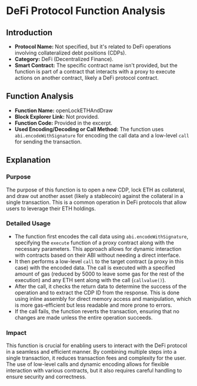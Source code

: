 # DeFi Protocol Function Analysis

## Introduction

- **Protocol Name:** Not specified, but it's related to DeFi operations involving collateralized debt positions (CDPs).
- **Category:** DeFi (Decentralized Finance).
- **Smart Contract:** The specific contract name isn't provided, but the function is part of a contract that interacts with a proxy to execute actions on another contract, likely a DeFi protocol contract.

## Function Analysis

- **Function Name:** openLockETHAndDraw
- **Block Explorer Link:** Not provided.
- **Function Code:** Provided in the excerpt.
- **Used Encoding/Decoding or Call Method:** The function uses `abi.encodeWithSignature` for encoding the call data and a low-level `call` for sending the transaction.

## Explanation

### Purpose

The purpose of this function is to open a new CDP, lock ETH as collateral, and draw out another asset (likely a stablecoin) against the collateral in a single transaction. This is a common operation in DeFi protocols that allow users to leverage their ETH holdings.

### Detailed Usage

- The function first encodes the call data using `abi.encodeWithSignature`, specifying the `execute` function of a proxy contract along with the necessary parameters. This approach allows for dynamic interaction with contracts based on their ABI without needing a direct interface.
- It then performs a low-level `call` to the target contract (a proxy in this case) with the encoded data. The call is executed with a specified amount of gas (reduced by 5000 to leave some gas for the rest of the execution) and any ETH sent along with the call (`callvalue()`).
- After the call, it checks the return data to determine the success of the operation and to extract the CDP ID from the response. This is done using inline assembly for direct memory access and manipulation, which is more gas-efficient but less readable and more prone to errors.
- If the call fails, the function reverts the transaction, ensuring that no changes are made unless the entire operation succeeds.

### Impact

This function is crucial for enabling users to interact with the DeFi protocol in a seamless and efficient manner. By combining multiple steps into a single transaction, it reduces transaction fees and complexity for the user. The use of low-level calls and dynamic encoding allows for flexible interaction with various contracts, but it also requires careful handling to ensure security and correctness.
